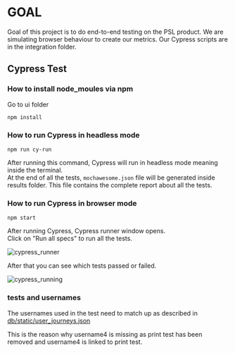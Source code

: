 # GOAL

Goal of this project is to do end-to-end testing on the PSL product. We are simulating browser behaviour to create our metrics. Our Cypress scripts are in the integration folder.

## Cypress Test

### How to install node_moules via npm

Go to ui folder

``` npm install ```

### How to run Cypress in headless mode

``` npm run cy-run ```

After running this command, Cypress will run in headless mode meaning inside the terminal.  
At the end of all the tests, ``` mochawesome.json ``` file will be generated inside results folder. This file contains the complete report about all the tests.


### How to run Cypress in browser mode

``` npm start ```

After running Cypress, Cypress runner window opens.  
Click on "Run all specs" to run all the tests.

![cypress_runner](https://github.com/LexisNexis/search-pss-metrics/blob/master/images/cypress_runner.PNG)

After that you can see which tests passed or failed.

![cypress_running](https://github.com/LexisNexis/search-pss-metrics/blob/master/images/cypress_running.PNG)


### tests and usernames 

The usernames used in the test need to match up as described in [db/static/user_journeys.json](https://github.com/LexisNexis/search-pss-metrics/blob/master/Projects/user-journeys-tests/db/static/user_journeys.json)

This is the reason why username4 is missing as print test has been removed and username4 is linked to print test. 

